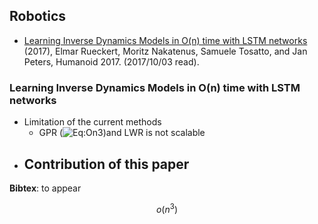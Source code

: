 ## Robotics

- [Learning Inverse Dynamics Models in O(n) time with LSTM networks](#learning-inverse-dynamics-models-in-on-time-with-lstm-networks) (2017), Elmar Rueckert, Moritz Nakatenus, Samuele Tosatto, and Jan Peters, Humanoid 2017. (2017/10/03 read).

### Learning Inverse Dynamics Models in O(n) time with LSTM networks

- Limitation of the current methods
  - GPR (![Eq:On3])and LWR is not scalable
- Contribution of this paper
  -

**Bibtex**: to appear

$$
o(n^{3})
$$

[eq:on3]: http://rogercortesi.com/eqn/tempimagedir/eqn8190.png
